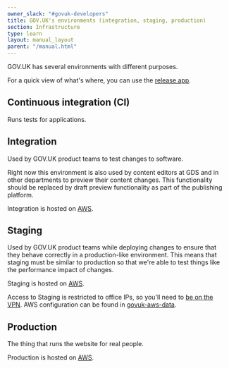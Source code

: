 ```yaml
---
owner_slack: "#govuk-developers"
title: GOV.UK's environments (integration, staging, production)
section: Infrastructure
type: learn
layout: manual_layout
parent: "/manual.html"
---
```


GOV.UK has several environments with different purposes.

For a quick view of what's where, you can use the [release app](https://release.publishing.service.gov.uk).

## Continuous integration (CI)

Runs tests for applications.

## Integration

Used by GOV.UK product teams to test changes to software.

Right now this environment is also used by content editors at GDS and in other departments
to preview their content changes. This functionality should be replaced by draft preview
functionality as part of the publishing platform.

Integration is hosted on [AWS][govuk-in-aws].

[govuk-in-aws]: /manual/govuk-in-aws.html

## Staging

Used by GOV.UK product teams while deploying changes to ensure that they behave correctly
in a production-like environment. This means that staging must be similar to production
so that we're able to test things like the performance impact of changes.

Staging is hosted on [AWS][govuk-in-aws].

Access to Staging is restricted to office IPs, so you'll need to [be
on the VPN](manual/get-started.html#4-connecting-to-the-gds-vpn).
AWS configuration can be found in
[govuk-aws-data](https://github.com/alphagov/govuk-aws/blob/master/terraform/projects/infra-security-groups/cache.tf).

## Production

The thing that runs the website for real people.

Production is hosted on [AWS][govuk-in-aws].
